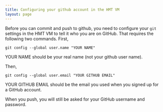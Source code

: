 ```yaml
---
title: Configuring your github account in the HMT VM
layout: page
---
```



Before you can commit and push to github, you need to configure your `git` settings in the HMT VM to tell it who you are on GitHub. That requires the following two commands. First,

    git config --global user.name "YOUR NAME"

YOUR NAME should be your real name (not your github user name).

Then,

    git config --global user.email "YOUR GITHUB EMAIL"

YOUR GITHUB EMAIL should be the email you used when you signed up for a GitHub account.

When you push, you will still be asked for your GitHub username and password.
